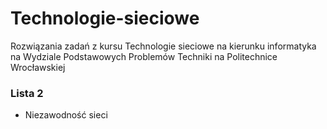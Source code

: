 # Technologie-sieciowe
Rozwiązania zadań z kursu Technologie sieciowe na kierunku informatyka na Wydziale Podstawowych Problemów Techniki na Politechnice Wrocławskiej

### Lista 2
- Niezawodność sieci
